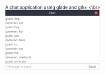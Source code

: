 A chat application using glade and gtk+
<\br>
<img src="/chat.png" alt="smiley" height="190px" width="300px">
